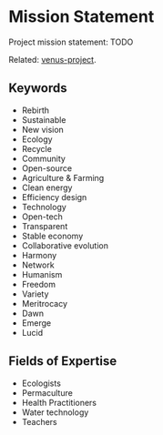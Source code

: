 # Mission Statement

Project mission statement: TODO

Related: [venus-project][].

## Keywords

* Rebirth
* Sustainable
* New vision
* Ecology
* Recycle
* Community
* Open-source
* Agriculture & Farming
* Clean energy
* Efficiency design
* Technology
* Open-tech
* Transparent
* Stable economy
* Collaborative evolution
* Harmony
* Network
* Humanism
* Freedom
* Variety
* Meritrocacy
* Dawn
* Emerge
* Lucid

## Fields of Expertise

* Ecologists
* Permaculture
* Health Practitioners
* Water technology
* Teachers

[venus-project]: https://www.thevenusproject.com/en/